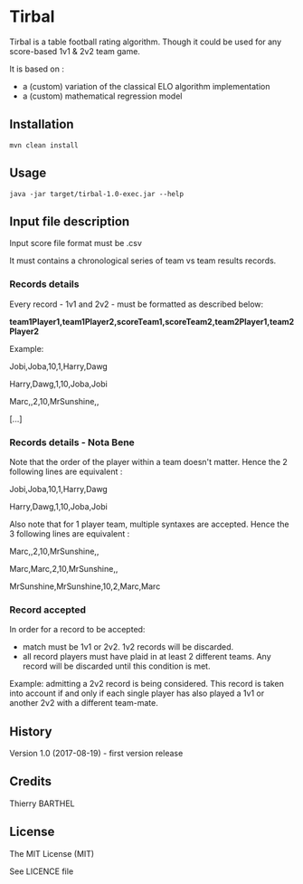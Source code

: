 # Tirbal
 
Tirbal is a table football rating algorithm. 
Though it could be used for any score-based 1v1 & 2v2 team game.

It is based on : 
* a (custom) variation of the classical ELO algorithm implementation
* a (custom) mathematical regression model

 
## Installation
 
`mvn clean install`
 
## Usage
 
`java -jar target/tirbal-1.0-exec.jar --help`

## Input file description

Input score file format must be .csv

It must contains a chronological series of team vs team results records.


### Records details

Every record - 1v1 and 2v2 - must be formatted as described below:

**team1Player1,team1Player2,scoreTeam1,scoreTeam2,team2Player1,team2Player2**


Example:

Jobi,Joba,10,1,Harry,Dawg

Harry,Dawg,1,10,Joba,Jobi

Marc,,2,10,MrSunshine,,

[...]

### Records details - Nota Bene

Note that the order of the player within a team doesn't matter.
Hence the 2 following lines are equivalent :

Jobi,Joba,10,1,Harry,Dawg

Harry,Dawg,1,10,Joba,Jobi

Also note that for 1 player team, multiple syntaxes are accepted.
Hence the 3 following lines are equivalent :

Marc,,2,10,MrSunshine,,

Marc,Marc,2,10,MrSunshine,,

MrSunshine,MrSunshine,10,2,Marc,Marc

### Record accepted
 
In order for a record to be accepted:
* match must be 1v1 or 2v2. 1v2 records will be discarded.
* all record players must have plaid in at least 2 different teams. Any record will be discarded until this condition is met.

Example: admitting a 2v2 record is being considered. This record is taken into account if and only if each single player has also played a 1v1 or another 2v2 with a different team-mate. 
 
## History
 
Version 1.0 (2017-08-19) - first version release
 
## Credits
 
Thierry BARTHEL
 
## License
 
The MIT License (MIT)

See LICENCE file

